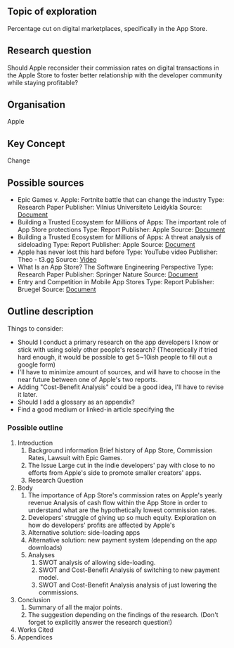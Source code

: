 ## Topic of exploration
Percentage cut on digital marketplaces, specifically in the App Store.
## Research question
Should Apple reconsider their commission rates on digital transactions in the Apple Store to foster better relationship with the developer community while staying profitable?
## Organisation
Apple
## Key Concept
Change
## Possible sources
- Epic Games v. Apple: Fortnite battle that can change the industry
	Type: Research Paper
	Publisher: Vilnius Universiteto Leidykla
	Source: [Document](https://www.zurnalai.vu.lt/open-series/article/view/24913)
- Building a Trusted Ecosystem for Millions of Apps: The important role of App Store protections
	Type: Report
	Publisher: Apple
	Source: [Document](https://www.apple.com/privacy/docs/Building_a_Trusted_Ecosystem_for_Millions_of_Apps.pdf)
- Building a Trusted Ecosystem for Millions of Apps: A threat analysis of sideloading
	Type: Report
	Publisher: Apple
	Source: [Document](https://www.apple.com/privacy/docs/Building_a_Trusted_Ecosystem_for_Millions_of_Apps_A_Threat_Analysis_of_Sideloading.pdf)
- Apple has never lost this hard before
	Type: YouTube video
	Publisher: Theo - t3.gg
	Source: [Video](https://youtu.be/JW5q4w0DDwA?si=Ifx03yIjyUFwjU27)
- What Is an App Store? The Software Engineering Perspective
	Type: Research Paper
	Publisher: Springer Nature
	Source: [Document](https://arxiv.org/html/2401.04287v1)
- Entry and Competition in Mobile App Stores
	Type: Report
	Publisher: Bruegel
	Source: [Document](https://www.bruegel.org/system/files/2024-01/WP%2003%202024_0.pdf)
## Outline description
Things to consider:
- Should I conduct a primary research on the app developers I know or stick with using solely other people's research? (Theoretically if tried hard enough, it would be possible to get 5~10ish people to fill out a google form)
- I'll have to minimize amount of sources, and will have to choose in the near future between one of Apple's two reports.
- Adding "Cost-Benefit Analysis" could be a good idea, I'll have to revise it later.
- Should I add a glossary as an appendix?
- Find a good medium or linked-in article specifying the 
### Possible outline
1. Introduction
	1. Background information
		Brief history of App Store, Commission Rates, Lawsuit with Epic Games.
	2. The Issue
		Large cut in the indie developers' pay with close to no efforts from Apple's side to promote smaller creators' apps.
	3. Research Question
2. Body
	1. The importance of App Store's commission rates on Apple's yearly revenue
		Analysis of cash flow within the App Store in order to understand what are the hypothetically lowest commission rates.
	2. Developers' struggle of giving up so much equity.
		Exploration on how do developers' profits are affected by Apple's 
	3. Alternative solution: side-loading apps
	4. Alternative solution: new payment system (depending on the app downloads)
	5. Analyses
		1. SWOT analysis of allowing side-loading.
		2. SWOT and Cost-Benefit Analysis of switching to new payment model.
		3. SWOT and Cost-Benefit Analysis analysis of just lowering the commissions.
3. Conclusion
	1. Summary of all the major points.
	2. The suggestion depending on the findings of the research. (Don't forget to explicitly answer the research question!)
4. Works Cited
5. Appendices